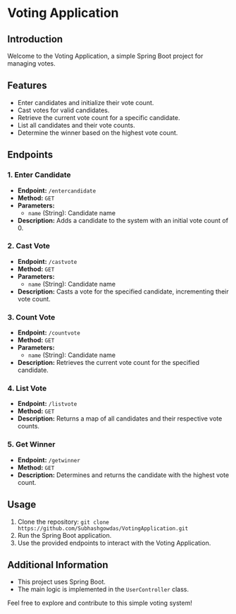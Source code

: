 # Voting Application

## Introduction
Welcome to the Voting Application, a simple Spring Boot project for managing votes.

## Features
- Enter candidates and initialize their vote count.
- Cast votes for valid candidates.
- Retrieve the current vote count for a specific candidate.
- List all candidates and their vote counts.
- Determine the winner based on the highest vote count.

## Endpoints

### 1. Enter Candidate
- **Endpoint:** `/entercandidate`
- **Method:** `GET`
- **Parameters:**
  - `name` (String): Candidate name
- **Description:** Adds a candidate to the system with an initial vote count of 0.

### 2. Cast Vote
- **Endpoint:** `/castvote`
- **Method:** `GET`
- **Parameters:**
  - `name` (String): Candidate name
- **Description:** Casts a vote for the specified candidate, incrementing their vote count.

### 3. Count Vote
- **Endpoint:** `/countvote`
- **Method:** `GET`
- **Parameters:**
  - `name` (String): Candidate name
- **Description:** Retrieves the current vote count for the specified candidate.

### 4. List Vote
- **Endpoint:** `/listvote`
- **Method:** `GET`
- **Description:** Returns a map of all candidates and their respective vote counts.

### 5. Get Winner
- **Endpoint:** `/getwinner`
- **Method:** `GET`
- **Description:** Determines and returns the candidate with the highest vote count.

## Usage
1. Clone the repository: `git clone https://github.com/Subhashgowdas/VotingApplication.git`
2. Run the Spring Boot application.
3. Use the provided endpoints to interact with the Voting Application.

## Additional Information
- This project uses Spring Boot.
- The main logic is implemented in the `UserController` class.

Feel free to explore and contribute to this simple voting system!

